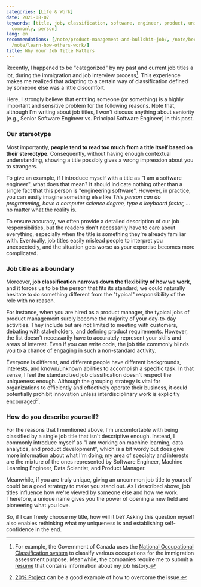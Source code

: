 ```yaml
---
categories: [Life & Work]
date: 2021-08-07
keywords: [title, job, classification, software, engineer, product, uniqueness, typical,
  commonly, person]
lang: en
recommendations: [/note/product-management-and-bullshit-job/, /note/becoming-a-product-manager/,
  /note/learn-how-others-work/]
title: Why Your Job Title Matters
---
```


Recently, I happened to be "categorized" by my past and current job titles a lot, during the immigration and job interview process[^1]. This experience makes me realized that adapting to a certain way of classification defined by someone else was a little discomfort. 

Here, I strongly believe that entitling someone (or something) is a highly important and sensitive problem for the following reasons. Note that, although I'm writing about job titles, I won't discuss anything about seniority (e.g., Senior Software Engineer vs. Principal Software Engineer) in this post.

### Our stereotype

Most importantly, **people tend to read too much from a title itself based on their stereotype**. Consequently, without having enough contextual understanding, showing a title possibly gives a wrong impression about you to strangers. 

To give an example, if I introduce myself with a title as "I am a software engineer", what does that mean? It should indicate nothing other than a single fact that this person is "engineering software". However, in practice, you can easily imagine something else like *This person can do programming, have a computer science degree, type a keyboard faster, ...* no matter what the reality is.

To ensure accuracy, we often provide a detailed description of our job responsibilities, but the readers don't necessarily have to care about everything, especially when the title is something they're already familiar with. Eventually, job titles easily mislead people to interpret you unexpectedly, and the situation gets worse as your expertise becomes more complicated.

### Job title as a boundary

Moreover, **job classification narrows down the flexibility of how we work**, and it forces us to be the person that fits its standard; we could naturally hesitate to do something different from the "typical" responsibility of the role with no reason.

For instance, when you are hired as a product manager, the typical jobs of product management surely become the majority of your day-to-day activities. They include but are not limited to meeting with customers, debating with stakeholders, and defining product requirements. However, the list doesn't necessarily have to accurately represent your skills and areas of interest. Even if you can write code, the job title commonly blinds you to a chance of engaging in such a non-standard activity.

Everyone is different, and different people have different backgrounds, interests, and known/unknown abilities to accomplish a specific task. In that sense, I feel the standardized job classification doesn't respect the uniqueness enough. Although the grouping strategy is vital for organizations to efficiently and effectively operate their business, it could potentially prohibit innovation unless interdisciplinary work is explicitly encouraged[^2].  

### How do you describe yourself?

For the reasons that I mentioned above, I'm uncomfortable with being classified by a single job title that isn't descriptive enough. Instead, I commonly introduce myself as "I am working on machine learning, data analytics, and product development", which is a bit wordy but does give more information about what I'm doing; my area of specialty and interests are the mixture of the ones represented by Software Engineer, Machine Learning Engineer, Data Scientist, and Product Manager.

Meanwhile, if you are truly unique, giving an uncommon job title to yourself could be a good strategy to make you stand out. As I described above, job titles influence how we're viewed by someone else and how we work. Therefore, a unique name gives you the power of opening a new field and pioneering what you love.

So, if I can freely choose my title, how will it be? Asking this question myself also enables rethinking what my uniqueness is and establishing self-confidence in the end.

[^1]: For example, the Government of Canada uses the [National Occupational Classification system](https://noc.esdc.gc.ca/) to classify various occupations for the immigration assessment purpose. Meanwhile, the companies require me to submit a [resume](/cv) that contains information about my job history.

[^2]: [20% Project](https://en.wikipedia.org/wiki/20%25_Project) can be a good example of how to overcome the issue.